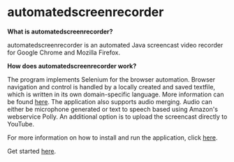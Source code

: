 # automatedscreenrecorder  
**What is automatedscreenrecorder?**

automatedscreenrecorder is an automated Java screencast video recorder for Google Chrome and Mozilla Firefox.



**How does automatedscreenrecorder work?**

The program implements Selenium for the browser automation. Browser navigation and control is handled by a locally created and saved textfile, which is written in its own domain-specific language. More information can be found [here](https://github.com/Kaeties/automatedscreenrecorder/wiki/Run-the-application).
The application also supports audio merging. Audio can either be microphone generated or text to speech based using Amazon's webservice Polly. An additional option is to upload the screencast directly to YouTube.



For more information on how to install and run the application, click [here](https://github.com/Kaeties/automatedscreenrecorder/wiki).

Get started [here](https://github.com/Kaeties/automatedscreenrecorder/wiki).
